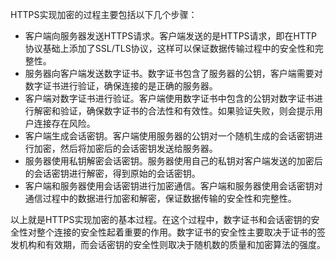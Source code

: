 HTTPS实现加密的过程主要包括以下几个步骤：  
* 客户端向服务器发送HTTPS请求。客户端发送的是HTTPS请求，即在HTTP协议基础上添加了SSL/TLS协议，这样可以保证数据传输过程中的安全性和完整性。  
* 服务器向客户端发送数字证书。数字证书包含了服务器的公钥，客户端需要对数字证书进行验证，确保连接的是正确的服务器。  
* 客户端对数字证书进行验证。客户端使用数字证书中包含的公钥对数字证书进行解密和验证，确保数字证书的合法性和有效性。如果验证失败，则会提示用户连接存在风险。  
* 客户端生成会话密钥。客户端使用服务器的公钥对一个随机生成的会话密钥进行加密，然后将加密后的会话密钥发送给服务器。  
* 服务器使用私钥解密会话密钥。服务器使用自己的私钥对客户端发送的加密后的会话密钥进行解密，得到原始的会话密钥。  
* 客户端和服务器使用会话密钥进行加密通信。客户端和服务器使用会话密钥对通信过程中的数据进行加密和解密，保证数据传输的安全性和完整性。  

以上就是HTTPS实现加密的基本过程。在这个过程中，数字证书和会话密钥的安全性对整个连接的安全性起着重要的作用。数字证书的安全性主要取决于证书的签发机构和有效期，而会话密钥的安全性则取决于随机数的质量和加密算法的强度。